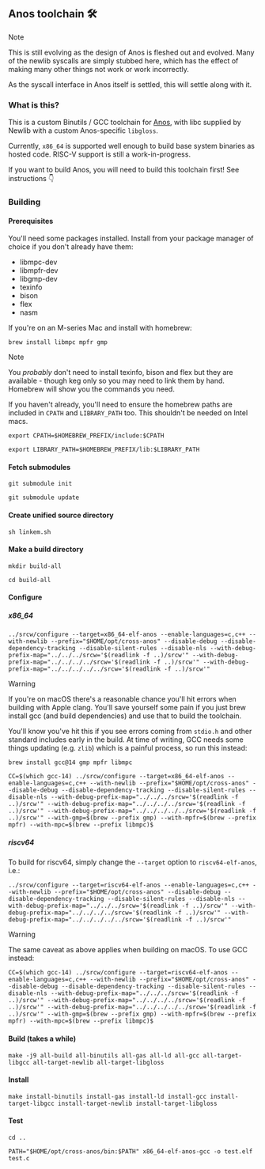 ## Anos toolchain 🛠️

> [!NOTE]
> This is still evolving as the design of Anos is fleshed
> out and evolved. Many of the newlib syscalls are simply
> stubbed here, which has the effect of making many other
> things not work or work incorrectly.
>
> As the syscall interface in Anos itself is settled, this
> will settle along with it.

### What is this?

This is a custom Binutils / GCC toolchain for 
[Anos](https://github.com/roscopeco/anos), with libc supplied
by Newlib with a custom Anos-specific `libgloss`.

Currently, `x86_64` is supported well enough to build base
system binaries as hosted code. RISC-V support is still a 
work-in-progress. 

If you want to build Anos, you will need to build this
toolchain first! See instructions 👇

### Building

#### Prerequisites

You'll need some packages installed. Install from your package manager of
choice if you don't already have them:

* libmpc-dev
* libmpfr-dev
* libgmp-dev
* texinfo
* bison
* flex
* nasm

If you're on an M-series Mac and install with homebrew:

```shell
brew install libmpc mpfr gmp
```

> [!NOTE]
> You _probably_ don't need to install texinfo, bison and flex
> but they are available - though keg only so you may need to link
> them by hand. Homebrew will show you the commands you need.

If you haven't already, you'll need to ensure the homebrew paths
are included in `CPATH` and `LIBRARY_PATH` too. This shouldn't
be needed on Intel macs.

```shell
export CPATH=$HOMEBREW_PREFIX/include:$CPATH
```

```shell
export LIBRARY_PATH=$HOMEBREW_PREFIX/lib:$LIBRARY_PATH
```

#### Fetch submodules

```shell
git submodule init
```

```shell
git submodule update
```

#### Create unified source directory

```shell
sh linkem.sh
```

#### Make a build directory

```shell
mkdir build-all
```

```shell
cd build-all
```

#### Configure

##### x86_64

```shell
../srcw/configure --target=x86_64-elf-anos --enable-languages=c,c++ --with-newlib --prefix="$HOME/opt/cross-anos" --disable-debug --disable-dependency-tracking --disable-silent-rules --disable-nls --with-debug-prefix-map="../../../srcw='$(readlink -f ..)/srcw'" --with-debug-prefix-map="../../../../srcw='$(readlink -f ..)/srcw'" --with-debug-prefix-map="../../../../../srcw='$(readlink -f ..)/srcw'"
```

> [!WARNING]
> If you're on macOS there's a reasonable chance you'll hit errors when building with Apple clang. You'll 
> save yourself some pain if you just brew install gcc (and build dependencies) and use that to build the
> toolchain. 
>
> You'll know you've hit this if you see errors coming from `stdio.h` and other standard includes early
> in the build. At time of writing, GCC needs some things updating (e.g. `zlib`) which is a painful process,
> so run this instead:

```shell
brew install gcc@14 gmp mpfr libmpc

CC=$(which gcc-14) ../srcw/configure --target=x86_64-elf-anos --enable-languages=c,c++ --with-newlib --prefix="$HOME/opt/cross-anos" --disable-debug --disable-dependency-tracking --disable-silent-rules --disable-nls --with-debug-prefix-map="../../../srcw='$(readlink -f ..)/srcw'" --with-debug-prefix-map="../../../../srcw='$(readlink -f ..)/srcw'" --with-debug-prefix-map="../../../../../srcw='$(readlink -f ..)/srcw'" --with-gmp=$(brew --prefix gmp) --with-mpfr=$(brew --prefix mpfr) --with-mpc=$(brew --prefix libmpc)$
```

##### riscv64

To build for riscv64, simply change the `--target` option to `riscv64-elf-anos`, i.e.:

```shell
../srcw/configure --target=riscv64-elf-anos --enable-languages=c,c++ --with-newlib --prefix="$HOME/opt/cross-anos" --disable-debug --disable-dependency-tracking --disable-silent-rules --disable-nls --with-debug-prefix-map="../../../srcw='$(readlink -f ..)/srcw'" --with-debug-prefix-map="../../../../srcw='$(readlink -f ..)/srcw'" --with-debug-prefix-map="../../../../../srcw='$(readlink -f ..)/srcw'"
```

> [!WARNING]
> The same caveat as above applies when building on macOS. To use GCC instead:

```shell
CC=$(which gcc-14) ../srcw/configure --target=riscv64-elf-anos --enable-languages=c,c++ --with-newlib --prefix="$HOME/opt/cross-anos" --disable-debug --disable-dependency-tracking --disable-silent-rules --disable-nls --with-debug-prefix-map="../../../srcw='$(readlink -f ..)/srcw'" --with-debug-prefix-map="../../../../srcw='$(readlink -f ..)/srcw'" --with-debug-prefix-map="../../../../../srcw='$(readlink -f ..)/srcw'" --with-gmp=$(brew --prefix gmp) --with-mpfr=$(brew --prefix mpfr) --with-mpc=$(brew --prefix libmpc)$
```

#### Build (takes a while)

```shell
make -j9 all-build all-binutils all-gas all-ld all-gcc all-target-libgcc all-target-newlib all-target-libgloss
```

#### Install

```shell
make install-binutils install-gas install-ld install-gcc install-target-libgcc install-target-newlib install-target-libgloss
```

#### Test

```shell
cd ..
```

```shell
PATH="$HOME/opt/cross-anos/bin:$PATH" x86_64-elf-anos-gcc -o test.elf test.c
```
